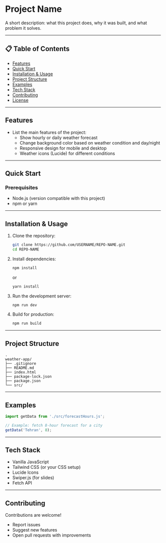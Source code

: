# Project Name

A short description: what this project does, why it was built, and what problem it solves.

---

## 📋 Table of Contents

- [Features](#features)  
- [Quick Start](#quick-start)  
- [Installation & Usage](#installation--usage)  
- [Project Structure](#project-structure)  
- [Examples](#examples)  
- [Tech Stack](#tech-stack)  
- [Contributing](#contributing)  
- [License](#license)

---

## Features

- List the main features of the project:  
  - Show hourly or daily weather forecast  
  - Change background color based on weather condition and day/night  
  - Responsive design for mobile and desktop  
  - Weather icons (Lucide) for different conditions  

---

## Quick Start

### Prerequisites

- Node.js (version compatible with this project)  
- npm or yarn  

---

## Installation & Usage

1. Clone the repository:
   ```bash
   git clone https://github.com/USERNAME/REPO-NAME.git
   cd REPO-NAME
   ```

2. Install dependencies:
   ```bash
   npm install
   ```
   or
   ```bash
   yarn install
   ```

3. Run the development server:
   ```bash
   npm run dev
   ```

4. Build for production:
   ```bash
   npm run build
   ```

---

## Project Structure

```
.
weather-app/
├── .gitignore
├── README.md
├── index.html
├── package-lock.json
├── package.json
└── src/
```

---

## Examples

```js
import getData from './src/forecastHours.js';

// Example: fetch 8-hour forecast for a city
getData('Tehran', 8);
```

---

## Tech Stack

- Vanilla JavaScript  
- Tailwind CSS (or your CSS setup)  
- Lucide Icons  
- Swiper.js (for slides)  
- Fetch API  

---

## Contributing

Contributions are welcome!  

- Report issues  
- Suggest new features  
- Open pull requests with improvements  